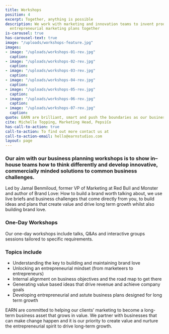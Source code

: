 ```yaml
---
title: Workshops
position: 4
excerpt: Together, anything is possible
description: We work with marketing and innovation teams to invent products and build
  entrepreneurial marketing plans together
is-carousel: true
has-carousel-text: true
image: "/uploads/workshops-feature.jpg"
images:
- image: "/uploads/workshops-01-rev.jpg"
  caption: 
- image: "/uploads/workshops-02-rev.jpg"
  caption: 
- image: "/uploads/workshops-03-rev.jpg"
  caption: 
- image: "/uploads/workshops-04-rev.jpg"
  caption: 
- image: "/uploads/workshops-05-rev.jpg"
  caption: 
- image: "/uploads/workshops-06-rev.jpg"
  caption: 
- image: "/uploads/workshops-07-rev.jpg"
  caption: 
quote: EARN are brilliant, smart and push the boundaries as our business partners
cite: Michelle Topping, Marketing Head, PepsiCo
has-call-to-action: true
call-to-action: To find out more contact us at
call-to-action-email: hello@earnstudios.com
layout: page
---
```


### Our aim with our business planning workshops is to show in–house teams how to think differently and develop innovative, commercially minded solutions to common business challenges.

Led by Jamal Benmiloud, former VP of Marketing at Red Bull and Monster and author of Brand Love: How to build a brand worth talking about, we use live briefs and business challenges that come directly from you, to build ideas and plans that create value and drive long term growth whilst also building brand love.

### One-Day Workshops
Our one-day workshops include talks, Q&As and interactive groups sessions tailored to specific requirements. 

### Topics include

- Understanding the key to building and maintaining brand love
- Unlocking an entrepreneurial mindset (from marketeers to entrepreneurs)
- Internal alignment on business objectives and the road map to get there
- Generating value based ideas that drive revenue and achieve company goals
- Developing entrepreneurial and astute business plans designed for long term growth

EARN are committed to helping our clients’ marketing to become a long-term business asset that grows in value. We partner with businesses that can make change happen and it is our priority to create value and nurture the entrepreneurial spirit to drive long-term growth.